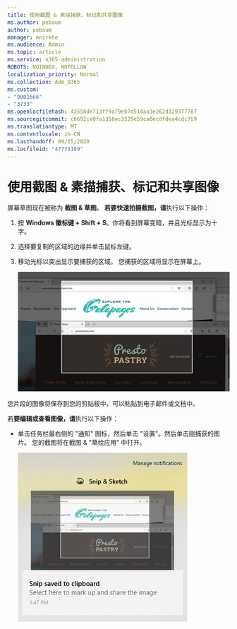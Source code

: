 ```yaml
---
title: 使用截图 & 素描捕获、标记和共享图像
ms.author: pebaum
author: pebaum
manager: mnirkhe
ms.audience: Admin
ms.topic: article
ms.service: o365-administration
ROBOTS: NOINDEX, NOFOLLOW
localization_priority: Normal
ms.collection: Adm_O365
ms.custom:
- "9001666"
- "3733"
ms.openlocfilehash: 43558de713ff9a79eb7d514aa3e262d329377787
ms.sourcegitcommit: c6692ce0fa1358ec3529e59ca0ecdfdea4cdc759
ms.translationtype: MT
ms.contentlocale: zh-CN
ms.lasthandoff: 09/15/2020
ms.locfileid: "47773189"
---
```

# <a name="use-snip--sketch-to-capture-mark-up-and-share-images"></a>使用截图 & 素描捕获、标记和共享图像

屏幕草图现在被称为 **截图 & 草图**。 **若要快速拍摄截图，请**执行以下操作：

1. 按 **Windows 徽标键 + Shift + S**。你将看到屏幕变暗，并且光标显示为十字。 

2. 选择要复制的区域的边缘并单击鼠标左键。 

3. 移动光标以突出显示要捕获的区域。 您捕获的区域将显示在屏幕上。

   ![突出显示的选定内容的图像](media/snipone.png)

您片段的图像将保存到您的剪贴板中，可以粘贴到电子邮件或文档中。 

若**要编辑或查看图像，请**执行以下操作： 

- 单击任务栏最右侧的 "通知" 图标，然后单击 "设置"。然后单击刚捕获的图片。 您的截图将在截图 & "草绘应用" 中打开。

   ![截图应用程序中显示的图片的图像](media/sniptwo.png)

